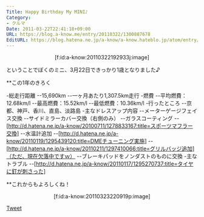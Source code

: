 ```yaml
---
Title: Happy Birthday My MINI♪
Category:
- クルマ
Date: 2011-03-22T22:41:18+09:00
URL: https://blog.a-know.me/entry/20110322/1300887678
EditURL: https://blog.hatena.ne.jp/a-know/a-know.hateblo.jp/atom/entry/12921228815727979753
---
```



<div align=center>[f:id:a-know:20110322192933j:image]</div>

ということでぼくのミニ、3月22日できっかり1歳となりました♪


**この1年のきろく

-総走行距離
--15,690km
--一ヶ月あたり1,307.5km走行
-燃費
--平均燃費：12.68km/l
--最高燃費：15.52km/l
--最低燃費：10.36km/l
-行ったところ
--京都、神戸、香川、直島、淡路島
-主なドレスアップ内容
--メーターゲージフェイス交換
--サイドミラーカバー交換（右側のみ）
--ガラスコーティング
--[http://d.hatena.ne.jp/a-know/20100711/1278833167:title=スポーツマフラー交換]
--水温計追加
--[http://d.hatena.ne.jp/a-know/20110119/1295439120:title=DMEチューニング実施]
--[http://d.hatena.ne.jp/a-know/20110211/1297410066:title=グリルバッジ追加]（ただ、現在欠落中ですｗ）
--ブレーキパッドをノンダストのものに交換
-主なトラブル
--[http://d.hatena.ne.jp/a-know/20110117/1295270737:title=タイヤに釘が刺さった]



**これからもよろしくね！

<div align=center>[f:id:a-know:20110323220919p:image]</div>


<a href="http://twitter.com/share" class="twitter-share-button" data-count="horizontal" data-via="a_know" data-related="CDiT_info" data-lang="ja">Tweet</a><script type="text/javascript" src="http://platform.twitter.com/widgets.js"></script>
